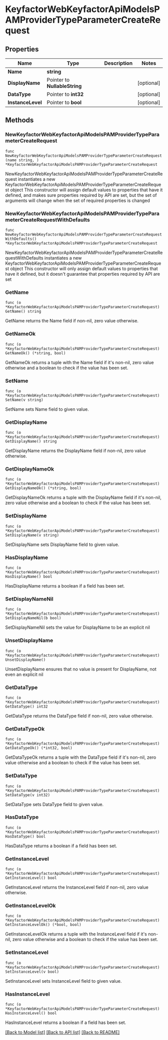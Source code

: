 # KeyfactorWebKeyfactorApiModelsPAMProviderTypeParameterCreateRequest

## Properties

Name | Type | Description | Notes
------------ | ------------- | ------------- | -------------
**Name** | **string** |  | 
**DisplayName** | Pointer to **NullableString** |  | [optional] 
**DataType** | Pointer to **int32** |  | [optional] 
**InstanceLevel** | Pointer to **bool** |  | [optional] 

## Methods

### NewKeyfactorWebKeyfactorApiModelsPAMProviderTypeParameterCreateRequest

`func NewKeyfactorWebKeyfactorApiModelsPAMProviderTypeParameterCreateRequest(name string, ) *KeyfactorWebKeyfactorApiModelsPAMProviderTypeParameterCreateRequest`

NewKeyfactorWebKeyfactorApiModelsPAMProviderTypeParameterCreateRequest instantiates a new KeyfactorWebKeyfactorApiModelsPAMProviderTypeParameterCreateRequest object
This constructor will assign default values to properties that have it defined,
and makes sure properties required by API are set, but the set of arguments
will change when the set of required properties is changed

### NewKeyfactorWebKeyfactorApiModelsPAMProviderTypeParameterCreateRequestWithDefaults

`func NewKeyfactorWebKeyfactorApiModelsPAMProviderTypeParameterCreateRequestWithDefaults() *KeyfactorWebKeyfactorApiModelsPAMProviderTypeParameterCreateRequest`

NewKeyfactorWebKeyfactorApiModelsPAMProviderTypeParameterCreateRequestWithDefaults instantiates a new KeyfactorWebKeyfactorApiModelsPAMProviderTypeParameterCreateRequest object
This constructor will only assign default values to properties that have it defined,
but it doesn't guarantee that properties required by API are set

### GetName

`func (o *KeyfactorWebKeyfactorApiModelsPAMProviderTypeParameterCreateRequest) GetName() string`

GetName returns the Name field if non-nil, zero value otherwise.

### GetNameOk

`func (o *KeyfactorWebKeyfactorApiModelsPAMProviderTypeParameterCreateRequest) GetNameOk() (*string, bool)`

GetNameOk returns a tuple with the Name field if it's non-nil, zero value otherwise
and a boolean to check if the value has been set.

### SetName

`func (o *KeyfactorWebKeyfactorApiModelsPAMProviderTypeParameterCreateRequest) SetName(v string)`

SetName sets Name field to given value.


### GetDisplayName

`func (o *KeyfactorWebKeyfactorApiModelsPAMProviderTypeParameterCreateRequest) GetDisplayName() string`

GetDisplayName returns the DisplayName field if non-nil, zero value otherwise.

### GetDisplayNameOk

`func (o *KeyfactorWebKeyfactorApiModelsPAMProviderTypeParameterCreateRequest) GetDisplayNameOk() (*string, bool)`

GetDisplayNameOk returns a tuple with the DisplayName field if it's non-nil, zero value otherwise
and a boolean to check if the value has been set.

### SetDisplayName

`func (o *KeyfactorWebKeyfactorApiModelsPAMProviderTypeParameterCreateRequest) SetDisplayName(v string)`

SetDisplayName sets DisplayName field to given value.

### HasDisplayName

`func (o *KeyfactorWebKeyfactorApiModelsPAMProviderTypeParameterCreateRequest) HasDisplayName() bool`

HasDisplayName returns a boolean if a field has been set.

### SetDisplayNameNil

`func (o *KeyfactorWebKeyfactorApiModelsPAMProviderTypeParameterCreateRequest) SetDisplayNameNil(b bool)`

 SetDisplayNameNil sets the value for DisplayName to be an explicit nil

### UnsetDisplayName
`func (o *KeyfactorWebKeyfactorApiModelsPAMProviderTypeParameterCreateRequest) UnsetDisplayName()`

UnsetDisplayName ensures that no value is present for DisplayName, not even an explicit nil
### GetDataType

`func (o *KeyfactorWebKeyfactorApiModelsPAMProviderTypeParameterCreateRequest) GetDataType() int32`

GetDataType returns the DataType field if non-nil, zero value otherwise.

### GetDataTypeOk

`func (o *KeyfactorWebKeyfactorApiModelsPAMProviderTypeParameterCreateRequest) GetDataTypeOk() (*int32, bool)`

GetDataTypeOk returns a tuple with the DataType field if it's non-nil, zero value otherwise
and a boolean to check if the value has been set.

### SetDataType

`func (o *KeyfactorWebKeyfactorApiModelsPAMProviderTypeParameterCreateRequest) SetDataType(v int32)`

SetDataType sets DataType field to given value.

### HasDataType

`func (o *KeyfactorWebKeyfactorApiModelsPAMProviderTypeParameterCreateRequest) HasDataType() bool`

HasDataType returns a boolean if a field has been set.

### GetInstanceLevel

`func (o *KeyfactorWebKeyfactorApiModelsPAMProviderTypeParameterCreateRequest) GetInstanceLevel() bool`

GetInstanceLevel returns the InstanceLevel field if non-nil, zero value otherwise.

### GetInstanceLevelOk

`func (o *KeyfactorWebKeyfactorApiModelsPAMProviderTypeParameterCreateRequest) GetInstanceLevelOk() (*bool, bool)`

GetInstanceLevelOk returns a tuple with the InstanceLevel field if it's non-nil, zero value otherwise
and a boolean to check if the value has been set.

### SetInstanceLevel

`func (o *KeyfactorWebKeyfactorApiModelsPAMProviderTypeParameterCreateRequest) SetInstanceLevel(v bool)`

SetInstanceLevel sets InstanceLevel field to given value.

### HasInstanceLevel

`func (o *KeyfactorWebKeyfactorApiModelsPAMProviderTypeParameterCreateRequest) HasInstanceLevel() bool`

HasInstanceLevel returns a boolean if a field has been set.


[[Back to Model list]](../README.md#documentation-for-models) [[Back to API list]](../README.md#documentation-for-api-endpoints) [[Back to README]](../README.md)


